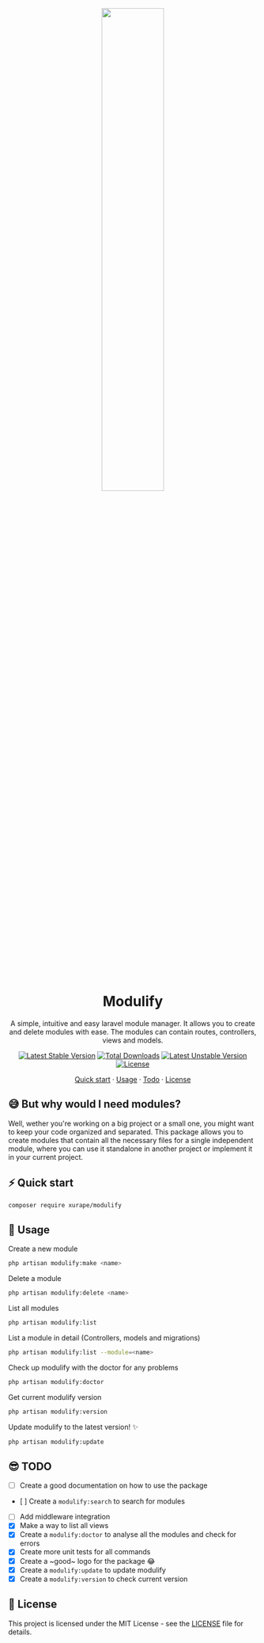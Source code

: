 <div align="center">
<img src="https://i.ibb.co/yXxQtsx/logo-original-big-cut.png" width="50%" />

# Modulify
A simple, intuitive and easy laravel module manager. It allows you to create and delete modules with ease. The modules can contain routes, controllers, views and models.

[![Latest Stable Version](https://poser.pugx.org/xurape/modulify/v)](//packagist.org/packages/xurape/modulify) [![Total Downloads](https://poser.pugx.org/xurape/modulify/downloads)](//packagist.org/packages/xurape/modulify) [![Latest Unstable Version](https://poser.pugx.org/xurape/modulify/v/unstable)](//packagist.org/packages/xurape/modulify) [![License](https://poser.pugx.org/xurape/modulify/license)](//packagist.org/packages/xurape/modulify)

[Quick start](#-quick-start) · [Usage](#-usage) · [Todo](#-todo) · [License](#-license)
</div>

## 😅 But why would I need modules?

Well, wether you're working on a big project or a small one, you might want to keep your code organized and separated. This package allows you to create modules that contain all the necessary files for a single independent module, where you can use it standalone in another project or implement it in your current project.

## ⚡️ Quick start
```bash
composer require xurape/modulify
```

## 🤔 Usage
Create a new module
```bash
php artisan modulify:make <name>
```

Delete a module
```bash
php artisan modulify:delete <name>
```

List all modules
```bash
php artisan modulify:list
```

List a module in detail (Controllers, models and migrations)
```bash
php artisan modulify:list --module=<name>
```

Check up modulify with the doctor for any problems 
```bash
php artisan modulify:doctor
```

Get current modulify version
```bash
php artisan modulify:version
```

Update modulify to the latest version! ✨
```bash
php artisan modulify:update
```

## 😎 TODO
- [ ] Create a good documentation on how to use the package
- [ ] Create a `modulify:search` to search for modules
- [ ] Add middleware integration
- [X] Make a way to list all views
- [X] Create a `modulify:doctor` to analyse all the modules and check for errors
- [X] Create more unit tests for all commands
- [X] Create a ~good~ logo for the package 😂
- [X] Create a `modulify:update` to update modulify
- [X] Create a `modulify:version` to check current version

## 📝 License
This project is licensed under the MIT License - see the [LICENSE](LICENSE) file for details.
